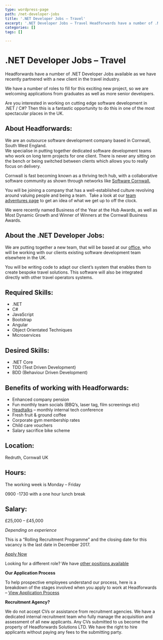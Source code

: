 ```yaml
---
type: wordpress-page
path: /net-developer-jobs
title: '.NET Developer Jobs – Travel'
excerpt: '.NET Developer Jobs – Travel Headforwards have a number of .NET Developer Jobs available as we have recently partnered with a new client in the travel industry. We have a number of roles to fill for this exciting new project, so we are welcoming applications from graduates as well as more senior developers. Are you …'
categories: []
tags: []

---
```

.NET Developer Jobs – Travel
============================

Headforwards have a number of .NET Developer Jobs available as we have recently partnered with a new client in the travel industry.

We have a number of roles to fill for this exciting new project, so we are welcoming applications from graduates as well as more senior developers.

Are you interested in working on cutting edge software development in .NET / C#? Then this is a fantastic opportunity to do this in one of the most spectacular places in the UK.

About Headforwards:
-------------------

We are an outsource software development company based in Cornwall, South West England.  
We specialise in putting together dedicated software development teams who work on long term projects for one client. There is never any sitting on the bench or being switched between clients which allows you to really focus on delivery.

Cornwall is fast becoming known as a thriving tech hub, with a collaborative software community as shown through networks like [Software Cornwall.](https://www.softwarecornwall.org/)

You will be joining a company that has a well-established culture revolving around valuing people and being a team.  Take a look at our [team adventures page](https://www.headforwards.com/category/team-adventures/) to get an idea of what we get up to off the clock.

We were recently named Business of the Year at the Hub Awards, as well as Most Dynamic Growth and Winner of Winners at the Cornwall Business Awards.

About the .NET Developer Jobs:
------------------------------

We are putting together a new team, that will be based at our [office,](https://www.headforwards.com/location/) who will be working with our clients existing software development team elsewhere in the UK.

You will be writing code to adapt our client’s system that enables them to create bespoke travel solutions. This software will also be integrated directly with other travel operators systems.

Required Skills:
----------------

*   .NET
*   C#
*   JavaScript
*   Bootstrap
*   Angular
*   Object Orientated Techniques
*   Microservices

Desired Skills:
---------------

*   .NET Core
*   TDD (Test Driven Development)
*   BDD (Behaviour Driven Development)

Benefits of working with Headforwards:
--------------------------------------

*   Enhanced company pension
*   Fun monthly team socials (BBQ’s, laser tag, film screenings etc)
*   [Headtalks](https://www.youtube.com/playlist?list=PL4OSORoPtknEC5nLkGHZIlDCpZxYL61Ue) – monthly internal tech conference
*   Fresh fruit & ground coffee
*   Corporate gym membership rates
*   Child care vouchers
*   Salary sacrifice bike scheme

Location:
---------

Redruth, Cornwall UK

Hours:
------

The working week is Monday – Friday

0900 -1730 with a one hour lunch break

Salary:
-------

£25,000 – £45,000

_Depending on experience_

This is a “Rolling Recruitment Programme” and the closing date for this vacancy is the last date in December 2017.

[Apply Now](https://www.headforwards.com/careers/#vacancies)

Looking for a different role? We have [other positions available](https://www.headforwards.com/careers/)

**Our Application Process**

To help prospective employees understand our process, here is a breakdown of the stages involved when you apply to work at Headforwards – [View Application Process](https://www.headforwards.com/applying-to-work-at-headforwards/)

**Recruitment Agency?**

We do not accept CVs or assistance from recruitment agencies. We have a dedicated internal recruitment team who fully manage the acquisition and assessment of all new applicants. Any CVs submitted to us become the property of Headforwards Solutions LTD. We have the right to hire applicants without paying any fees to the submitting party.
